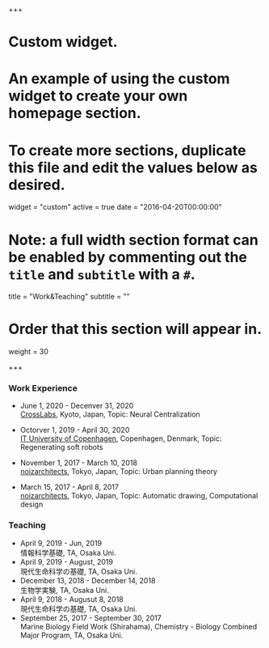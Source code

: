 +++
# Custom widget.
# An example of using the custom widget to create your own homepage section.
# To create more sections, duplicate this file and edit the values below as desired.
widget = "custom"
active = true
date = "2016-04-20T00:00:00"

# Note: a full width section format can be enabled by commenting out the `title` and `subtitle` with a `#`.
 title = "Work&Teaching"
 subtitle = ""

# Order that this section will appear in.
weight = 30

+++
### Work Experience 
- June 1, 2020 - Decenver 31, 2020  
[CrossLabs](https://www.crosslabs.org/about), Kyoto, Japan, Topic: Neural Centralization

- Octorver 1, 2019 - April 30, 2020  
[IT University of Copenhagen](https://en.itu.dk/), Copenhagen, Denmark, Topic: Regenerating soft robots

- November 1, 2017 - March 10, 2018  
[noizarchitects](http://noizarchitects.com/), Tokyo, Japan, Topic: Urban planning theory

- March 15, 2017 - April 8, 2017  
[noizarchitects](http://noizarchitects.com/), Tokyo, Japan, Topic: Automatic drawing, Computational design

### Teaching 
- April 9, 2019 - Jun, 2019  
情報科学基礎, TA, Osaka Uni.
- April 9, 2019 - August, 2019  
現代生命科学の基礎, TA, Osaka Uni.
- December 13, 2018 - December 14, 2018  
生物学実験, TA, Osaka Uni.  
- April 9, 2018 - Augusut 8, 2018  
現代生命科学の基礎, TA, Osaka Uni.  
- September 25, 2017 - September 30, 2017  
Marine Biology Field Work (Shirahama), Chemistry - Biology Combined Major Program, TA, Osaka Uni.   